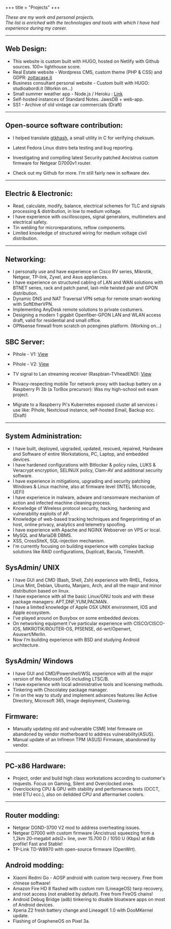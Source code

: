 +++
title = "Projects"
+++

_These are my work and personal projects._ <br>
_The list is enriched with the technologies and tools with which I have had experience during my career._

-----------

Web Design:
-----------
* This website is custom built with HUGO, hosted on Netlify with Github sources. 100≃ lighthouse score. 
* Real Estate website - Wordpress CMS, custom theme (PHP & CSS) and GDPR: <a href="https://www.zottacase.it">zottacase.it</a>
* Business consultant personal website - Custom built with HUGO: studioabordi.it (Workin on...)
* Small summer weather app - Node.js / Heroku : <a href="https://app-meteo-mf.herokuapp.com/">Link</a>
* Self-hosted instances of Standard Notes. JawsDB + web-app.
* SS1 - Archive of old vintage car commercials (Draft)

-----------

Open-source software contribution:
-----------
* I helped translate <a href="https://github.com/tristanheaven/gtkhash">gtkhash</a>, a small utility in C for verifying cheksum.
* Latest Fedora Linux distro beta testing and bug reporting.
* Investigating and compiling latest Security patched Ancistrus custom firmware for Netgear D7000v1 router.

* Check out my Github for more. I'm still fairly new in software dev.

-----------

Electric & Electronic:
-----------
* Read, calculate, modify, balance, electrical schemes for TLC and signals processing & distribution, in low to medium voltage. 
* I have experience with oscilloscopes, signal generators, multimeters and electrical safety.
* Tin welding for microreparations, reflow components.
* Limited knowledge of structured wiring for medium voltage civil distribution.

-----------

Networking:
-----------
* I personally use and have experience on Cisco RV series, Mikrotik, Netgear, TP-link, Zyxel, and Asus appliances.
* I have experience on structured cabling of LAN and WAN solutions with BTNET series, rack and patch panel, last-mile twisted pair and GPON distribution.
* Dynamic DNS and NAT Traversal VPN setup for remote smart-working with SoftEtherVPN.
* Implementing AnyDesk remote solutions to private costumers. 
* Designing a modern 1 gigabit Openfiber-GPON LAN and WLAN access draft, valid for residential and small office.
* OPNsense firewall from scratch on pcengines platform. (Working on...)

SBC Server:
-----------
* Pihole - V1: <a href="https://www.dropbox.com/s/1hi3z70x1bjkyrz/pihole.JPG?dl=0">View</a>
* Pihole - V2: <a href="https://www.dropbox.com/s/n4hi4smvbfdod5t/2.jpg?dl=0">View</a>
* TV signal to Lan streaming receiver (Raspbian-TVheadEND): <a href="https://www.dropbox.com/s/jqgjcahtn6vwgqy/3.jpg?dl=0">View</a>
* Privacy-respecting mobile Tor network proxy with backup battery on a Raspberry Pi 3b (a TorBox precursor): Was my high-school exit exam project.

* Migrate to a Raspberry Pi's Kubernetes exposed cluster all services i use like: Pihole, Nextcloud instance, self-hosted Email, Backup ecc. (Draft)

-----------

System Administration:
-----------
* I have built, deployed, upgraded, updated, rescued, repaired, Hardware and Software of entire Workstations, PC, Laptop, and embedded devices.
* I have hardened configurations with Bitlocker & policy rules, LUKS & Veracrypt encryption, SELINUX policy, Clam-AV and additional security software.
* I have experience in mitigations, upgrading and security patching Windows & Linux machine, also at firmware level (INTEL Microcode, UEFI) 
* I have experience in malware, adware and ransomware mechanism of action and infected machine cleaning process.
* Knowledge of Wireless protocol security, hacking, hardening and vulnerability exploits of AP. 
* Knowledge of web-based tracking techniques and fingerprinting of an host, online privacy, analytics and telemetry spoofing.
* I have experience with Apache and NGINX Webserver on VPS or local. 
* MySQL and MariaDB DBMS.
* XSS, CrossSiteX, SQL-injection mechanism.
* I'm currently focusing on building experience with complex backup solutions like RAID configurations, Duplicati, Bacula, Timeshift.

SysAdmin/ UNIX 
-----------
* I have GUI and CMD (Bash, Shell, Zsh) experience with RHEL, Fedora, Linux Mint, Debian, Ubuntu, Manjaro, Arch, and all the major and minor distribution based on linux.
* I have experience with all the basic Linux/GNU tools and with these package managers: APT,DNF,YUM,PACMAN.
* I have a limited knowledge of Apple OSX UNIX environment, IOS and Apple ecosystem.
* I've played around on Busybox on some embedded devices.
* On networking equipment I've particular experience with CISCO/CISCO-IOS, MIKROTIK/ROUTER-OS, PfSENSE, dd-wrt/Openwrt, Asuswrt/Merlin.
* Now I'm building experience with BSD and studying Android architecture.

SysAdmin/ Windows
-----------
* I have GUI and CMD/Powershell/WSL experience with all the major version of the Microsoft OS including LTSC/B.
* I have experience with local administrative tools and licensing methods.
* Tinkering with Chocolatey package manager.
* I'm on the way to study and implement advances features like Active Directory, Microsoft 365, Image deployment, Clustering.

Firmware:
-----------
* Manually updating old and vulnerable CSME Intel firmware on abandoned by vendor motherboard to address vulnerability(ASUS).
* Manual update of an Infineon TPM (ASUS) Firmware, abandoned by vendor.

-----------

PC-x86 Hardware:
-----------
* Project, order and build high class workstations according to customer's requests. Focus on Gaming, Silent and Overclocked ones.
* Overclocking CPU & GPU with stability and performance tests (OCCT, Intel ETU ecc.), also on delidded CPU and aftermarket coolers.

-----------

Router modding:
-----------
* Netgear DGND-3700 V2 mod to address overheating issues.
* Netgear D7000 with custom firmware (Ancistrus) squeezing from a 1,2km 20-megabit adsl2+ line, over 15.700 D / 1050 U (Kbps) at 6db profile! Fast and Stable!
* TP-Link TD-W8970 with open-source firmware (OpenWrt).

Android modding:
-----------
* Xiaomi Redmi Go - AOSP android with custom twrp recovery. Free from chinese software!
* Amazon Fire HD 8 flashed with custom rom (LineageOS) twrp recovery, and root access (not enabled by default). Free from FireOS chains!
* Android Debug Bridge (adb) tinkering to disable bloatware apps on most of Android devices.
* Xperia Z2 fresh battery change and LineageX 1.0 with DooMKernel update.
* Flashing of GrapheneOS on Pixel 3a.

